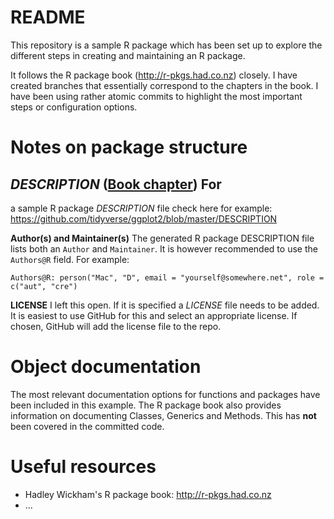 # README 
This repository is a sample R package which has been set up to explore
the different steps in creating and maintaining an R package.

It follows the R package book (http://r-pkgs.had.co.nz) closely. I have created
branches that essentially correspond to the chapters in the book. I have been
using rather atomic commits to highlight the most important steps or
configuration options.

# Notes on package structure
## _DESCRIPTION_ ([Book chapter](http://r-pkgs.had.co.nz/description.html)) For
a sample R package _DESCRIPTION_ file check here for example:
https://github.com/tidyverse/ggplot2/blob/master/DESCRIPTION


**Author(s) and Maintainer(s)**
The generated R package DESCRIPTION file lists both an `Author` and
`Maintainer`. It is however recommended to use the `Authors@R` field. For
example:

``` 
Authors@R: person("Mac", "D", email = "yourself@somewhere.net", role =
c("aut", "cre") 
```

**LICENSE**
I left this open. If it is specified a _LICENSE_ file needs to be added. It is
easiest to use GitHub for this and select an appropriate license. If chosen,
GitHub will add the license file to the repo.


# Object documentation 
The most relevant documentation options for functions and packages have been 
included in this example. The R package book also provides information on documenting Classes, Generics and Methods. This has **not** been covered in the committed code.



# Useful resources 
- Hadley Wickham's R package book: http://r-pkgs.had.co.nz 
- ...
